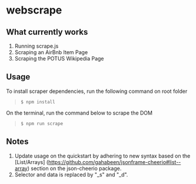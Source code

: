 # webscrape

## What currently works
1. Running scrape.js
2. Scraping an AirBnb Item Page
3. Scraping the POTUS Wikipedia Page

## Usage
To install scraper dependencies, run the following command on root folder
> `$ npm install` 

On the terminal, run the command below to scrape the DOM
> `$ npm run scrape`

## Notes
1. Update usage on the quickstart by adhering to new syntax based on the [List/Arrays] (https://github.com/gahabeen/jsonframe-cheerio#list--array) section on the json-cheerio package. 
2. Selector and data is replaced by "_s" and "_d". 